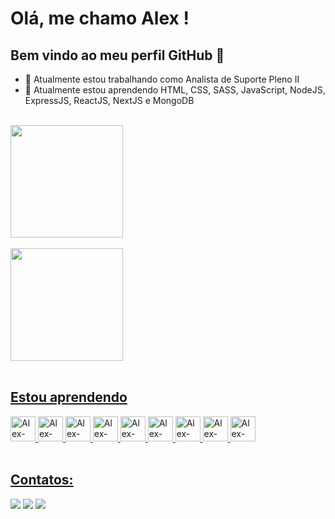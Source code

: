 # Olá, me chamo Alex ! 

## Bem vindo ao meu perfil GitHub 👋

- 🔭 Atualmente estou trabalhando como Analista de Suporte Pleno II
- 🌱 Atualmente estou aprendendo HTML, CSS, SASS, JavaScript, NodeJS, ExpressJS, ReactJS, NextJS e MongoDB

<br>

<div>
  <a href="https://github.com/alexfsm23">
  <img height="180em" src="https://github-readme-stats.vercel.app/api/top-langs/?username=alexfsm23&layout=compact&langs_count=7&theme=tokyonight"/>
    <br><br>
  <img height="180em" src="https://github-readme-stats.vercel.app/api?username=alexfsm23&show_icons=true&theme=tokyonight&include_all_commits=true&count_private=true"/>
</div>

<br>

## Estou aprendendo

<div>
  <img src="https://cdn.jsdelivr.net/gh/devicons/devicon/icons/html5/html5-original.svg" width="40" height="40" alt="Alex-HTML"/>
  <img src="https://cdn.jsdelivr.net/gh/devicons/devicon/icons/css3/css3-original.svg" width="40" height="40" alt="Alex-CSS"/>
  <img src="https://cdn.jsdelivr.net/gh/devicons/devicon/icons/sass/sass-original.svg" width="40" height="40" alt="Alex-SASS"/>
  <img src="https://cdn.jsdelivr.net/gh/devicons/devicon/icons/javascript/javascript-original.svg" width="40" height="40" alt="Alex-Javascript"/>
  <img src="https://cdn.jsdelivr.net/gh/devicons/devicon/icons/nodejs/nodejs-original.svg" width="40" height="40" alt="Alex-NodeJS"/>
  <img src="https://cdn.jsdelivr.net/gh/devicons/devicon/icons/express/express-original.svg" width="40" height="40" alt="Alex-ExpressJS"/>
  <img src="https://cdn.jsdelivr.net/gh/devicons/devicon/icons/react/react-original.svg" width="40" height="40" alt="Alex-ReactJS"/>
  <img src="https://cdn.jsdelivr.net/gh/devicons/devicon/icons/nextjs/nextjs-original.svg" width="40" height="40" alt="Alex-NextJS"/>
  <img src="https://cdn.jsdelivr.net/gh/devicons/devicon/icons/mongodb/mongodb-original.svg" width="40" height="40" alt="Alex-MongoDB"/>
</div>
 
<br>
  
## Contatos:

<div>
  <a href = "mailto:alexfsmdev23@gmail.com"><img src="https://img.shields.io/badge/Gmail-D14836?style=for-the-badge&logo=gmail&logoColor=white" target="_blank"></a>
  <a href="https://www.linkedin.com/in/alex-fernando-864726251/" target="_blank"><img src="https://img.shields.io/badge/-LinkedIn-%230077B5?style=for-the-badge&logo=linkedin&logoColor=white" target="_blank"></a>   
  <a href="https://github.com/alexfsm23" target="_blank"><img src="https://img.shields.io/badge/-GitHub-%23000000?style=for-the-badge&logo=GitHub&logoColor=white" target="_blank"></a>   
</div>
